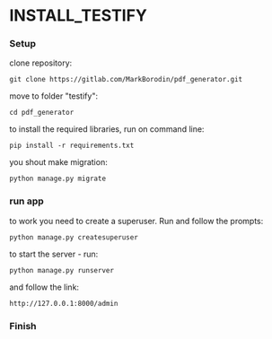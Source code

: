 # INSTALL_TESTIFY 


### Setup

clone repository:
```
git clone https://gitlab.com/MarkBorodin/pdf_generator.git
```
move to folder "testify":
```
cd pdf_generator
```

to install the required libraries, run on command line:
```
pip install -r requirements.txt
```

you shout make migration:
```
python manage.py migrate
```

### run app


to work you need to create a superuser. Run and follow the prompts:

```
python manage.py createsuperuser
```

to start the server - run:

```
python manage.py runserver
```

and follow the link:

```
http://127.0.0.1:8000/admin
```


### Finish

